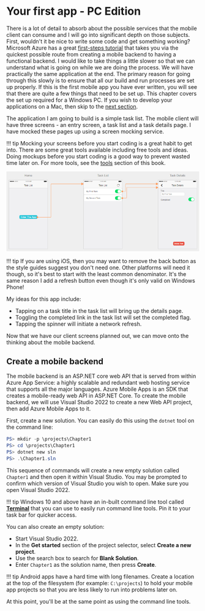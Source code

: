 # Your first app - PC Edition

There is a lot of detail to absorb about the possible services that the mobile client can consume and I will go into significant depth on those subjects. First, wouldn't it be nice to write some code and get something working?  Microsoft Azure has a great [first-steps tutorial](https://learn.microsoft.com/azure/developer/mobile-apps/azure-mobile-apps/quickstarts/maui/?pivots=vs2022-windows) that takes you via the quickest possible route from creating a mobile backend to having a functional backend.  I would like to take things a little slower so that we can understand what is going on while we are doing the process.  We will have practically the same application at the end.  The primary reason for going through this slowly is to ensure that all our build and run processes are set up properly.  If this is the first mobile app you have ever written, you will see that there are quite a few things that need to be set up.  This chapter covers the set up required for a Windows PC.  If you wish to develop your applications on a Mac, then skip to the [next section](./mac-intro.md).

The application I am going to build is a simple task list.  The mobile client will have three screens - an entry screen, a task list and a task details page.  I have mocked these pages up using a screen mocking service.

!!! tip
    Mocking your screens before you start coding is a great habit to get into. There are some great tools available including free tools and ideas.  Doing mockups before you start coding is a good way to prevent wasted time later on.  For more tools, see the [tools](../tools.md) section of this book.

![Application Mockups for the Task List][img1]

!!! tip
    If you are using iOS, then you may want to remove the back button as the style guides suggest you don't need one.  Other platforms will need it though, so it's best to start with the least common denominator.  It's the same reason I add a refresh button even though it's only valid on Windows Phone!

My ideas for this app include:

* Tapping on a task title in the task list will bring up the details page.
* Toggling the completed link in the task list will set the completed flag.
* Tapping the spinner will initiate a network refresh.

Now that we have our client screens planned out, we can move onto the thinking about the mobile backend.

## Create a mobile backend

The mobile backend is an ASP.NET core web API that is served from within Azure App Service: a highly scalable and redundant web hosting service that supports all the major languages.  Azure Mobile Apps is an SDK that creates a mobile-ready web API in ASP.NET Core.  To create the mobile backend, we will use Visual Studio 2022 to create a new Web API project, then add Azure Mobile Apps to it.

First, create a new solution.  You can easily do this using the `dotnet` tool on the command line:

```powershell
PS> mkdir -p \projects\Chapter1
PS> cd \projects\Chapter1
PS> dotnet new sln
PS> .\Chapter1.sln
```

This sequence of commands will create a new empty solution called `Chapter1` and then open it within Visual Studio.  You may be prompted to confirm which version of Visual Studio you wish to open.  Make sure you open Visual Studio 2022.

!!! tip
    Windows 10 and above have an in-built command line tool called [**Terminal**](https://learn.microsoft.com/windows/terminal/) that you can use to easily run command line tools.  Pin it to your task bar for quicker access.

You can also create an empty solution:

* Start Visual Studio 2022.
* In the **Get started** section of the project selector, select **Create a new project**.
* Use the search box to search for **Blank Solution**.
* Enter `Chapter1` as the solution name, then press **Create**.

!!! tip
    Android apps have a hard time with long filenames.  Create a location at the top of the filesystem (for example: `C:\projects`) to hold your mobile app projects so that you are less likely to run into problems later on.

At this point, you'll be at the same point as using the command line tools.

<!-- Images -->
[img1]: assets/mockingbot.png